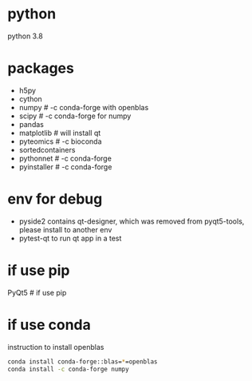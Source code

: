 # python

python 3.8

# packages

- h5py
- cython
- numpy # -c conda-forge with openblas
- scipy # -c conda-forge for numpy
- pandas
- matplotlib # will install qt
- pyteomics # -c bioconda
- sortedcontainers
- pythonnet # -c conda-forge
- pyinstaller # -c conda-forge

# env for debug

- pyside2 contains qt-designer, which was removed from pyqt5-tools, please install to another env
- pytest-qt to run qt app in a test




# if use pip

PyQt5 # if use pip

# if use conda

instruction to install openblas

```bash
conda install conda-forge::blas=*=openblas
conda install -c conda-forge numpy
```